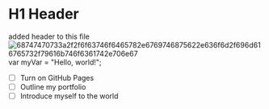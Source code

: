 # H1 Header
added header to this file
![68747470733a2f2f6f63746f6465782e6769746875622e636f6d2f696d616765732f79616b746f6361742e706e67](https://github.com/arpitac01/skills-communicate-using-markdown/assets/156526342/cf02a238-7a40-4abf-be2a-8e6ccfbe78c9)
var myVar = "Hello, world!";
- [ ] Turn on GitHub Pages
- [ ] Outline my portfolio
- [ ] Introduce myself to the world
